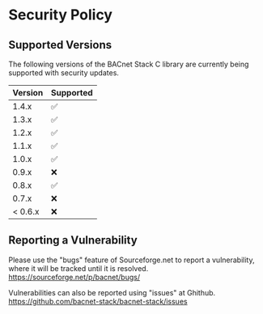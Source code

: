# Security Policy

## Supported Versions

The following versions of the BACnet Stack C library are
currently being supported with security updates.

| Version | Supported          |
| ------- | ------------------ |
| 1.4.x   | :white_check_mark: |
| 1.3.x   | :white_check_mark: |
| 1.2.x   | :white_check_mark: |
| 1.1.x   | :white_check_mark: |
| 1.0.x   | :white_check_mark: |
| 0.9.x   | :x:                |
| 0.8.x   | :white_check_mark: |
| 0.7.x   | :x:                |
| < 0.6.x | :x:                |

## Reporting a Vulnerability

Please use the "bugs" feature of Sourceforge.net to report a vulnerability,
where it will be tracked until it is resolved.
https://sourceforge.net/p/bacnet/bugs/

Vulnerabilities can also be reported using "issues" at Ghithub.
https://github.com/bacnet-stack/bacnet-stack/issues

